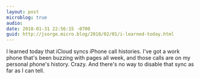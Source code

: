 ```yaml
---
layout: post
microblog: true
audio: 
date: 2018-01-31 22:56:15 -0700
guid: http://jsorge.micro.blog/2018/02/01/i-learned-today.html
---
```

I learned today that iCloud syncs iPhone call histories. I've got a work phone that's been buzzing with pages all week, and those calls are on my personal phone's history. Crazy. And there's no way to disable that sync as far as I can tell.
